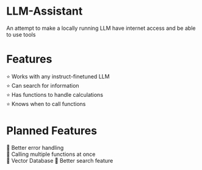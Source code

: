 # LLM-Assistant
An attempt to make a locally running LLM have internet access and be able to use tools

# Features
⭐ Works with any instruct-finetuned LLM<br/>
⭐ Can search for information<br/>
⭐ Has functions to handle calculations<br/>
⭐ Knows when to call functions<br/>

# Planned Features
🔨 Better error handling<br/>
🔨 Calling multiple functions at once<br/>
🔨 Vector Database
🔨 Better search feature

